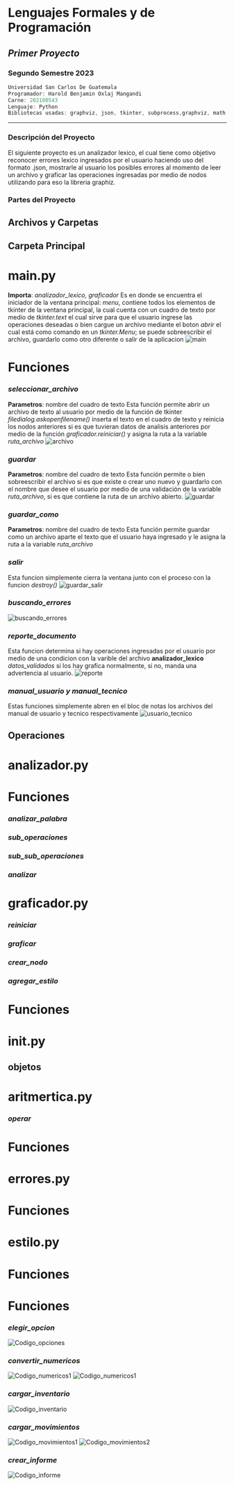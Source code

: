 # **Lenguajes Formales y de Programación**
## *Primer Proyecto*
### **Segundo Semestre 2023**

```js
Universidad San Carlos De Guatemala
Programador: Harold Benjamin Oxlaj Mangandi
Carne: 202100543
Lenguaje: Python
Bibliotecas usadas: graphviz, json, tkinter, subprocess,graphviz, math
```
---
### Descripción del Proyecto
El siguiente proyecto es un analizador lexico, el cual tiene como objetivo reconocer errores lexico ingresados por el usuario haciendo uso del formato .json, mostrarle al usuario los posibles errores al momento de leer un archivo y graficar las operaciones ingresadas por medio de nodos utilizando para eso la libreria graphiz.
### Partes del Proyecto
## **Archivos y Carpetas**
## Carpeta Principal
# main.py
**Importa**: *analizador_lexico, graficador*
Es en donde se encuentra el iniciador de la ventana principal: *menu*, contiene todos los elementos de tkinter de la ventana principal, la cual cuenta con un cuadro de texto por medio de *tkinter.text* el cual sirve para que el usuario ingrese las operaciones deseadas o bien cargue un archivo mediante el boton *abrir* el cual está como comando en un *tkinter.Menu*; se puede sobreescribir el archivo, guardarlo como otro diferente o salir de la aplicacion
![main](https://i.ibb.co/85dsk2Q/menu.png)
# **Funciones**
### *seleccionar_archivo*
**Parametros**: nombre del cuadro de texto
Esta función permite abrir un archivo de texto al usuario por medio de la función de tkinter 
*filedialog.askopenfilename()* inserta el texto en el cuadro de texto y reinicia los nodos anteriores si es que tuvieran datos de analisis anteriores por medio de la función *graficador.reiniciar()* y asigna la ruta a la variable *ruta_archivo*
![archivo](https://i.ibb.co/tBpNm9y/seleccionar-archivo.png)
### *guardar*
**Parametros**: nombre del cuadro de texto
Esta función permite o bien sobreescribir el archivo si es que existe o crear uno nuevo y guardarlo con el nombre que desee el usuario por medio de una validación de la variable *ruta_archivo*, si es que contiene la ruta de un archivo abierto.
![guardar](https://i.ibb.co/Qksqjkq/guardar.png)
### *guardar_como*
**Parametros**: nombre del cuadro de texto
Esta función permite guardar como un archivo aparte el texto que el usuario haya ingresado y le asigna la ruta a la variable *ruta_archivo*
### *salir*
Esta funcion simplemente cierra la ventana junto con el proceso con la funcion *destroy()*
![guardar_salir](https://i.ibb.co/fnnpsrD/guardar-como-y-salir.png)
### *buscando_errores*
![buscando_errores](https://i.ibb.co/NtS74XV/buscando-errores.png)
### *reporte_documento*
Esta funcion determina si hay operaciones ingresadas por el usuario por medio de una condicion con la varible del archivo **analizador_lexico** *datos_validados* si los hay grafica normalmente, si no, manda una advertencia al usuario.
![reporte](https://i.ibb.co/RQwqTQ8/reporte-documento.png)
### *manual_usuario y manual_tecnico*
Estas funciones simplemente abren en el bloc de notas los archivos del manual de usuario y tecnico respectivamente
![usuario_tecnico](https://i.ibb.co/M71RbzX/usuario-tecnico.png)
## Operaciones
# analizador.py
# **Funciones**
### *analizar_palabra*
### *sub_operaciones*
### *sub_sub_operaciones*
### *analizar*
# graficador.py
### *reiniciar*
### *graficar*
### *crear_nodo*
### *agregar_estilo*
# **Funciones**
# __init__.py
## objetos
# aritmertica.py
### *operar*
# **Funciones**
# errores.py
# **Funciones**
# estilo.py
# **Funciones**


# **Funciones**

### *elegir_opcion*
![Codigo_opciones](https://i.ibb.co/L5m057m/elegir-opcion.png)

### *convertir_numericos*
![Codigo_numericos1](https://i.ibb.co/QCyWRxZ/convertir-numericos1.png)
![Codigo_numericos1](https://i.ibb.co/dWndjps/convertir-numericos2.png)

### *cargar_inventario*
![Codigo_inventario](https://i.ibb.co/QPS1sM4/cargar-inventario.png)

### *cargar_movimientos*
![Codigo_movimientos1](https://i.ibb.co/Ms4GsPY/cargar-movimientos1.png)
![Codigo_movimientos2](https://i.ibb.co/vVnXVrw/cargar-movimientos2.png)

### *crear_informe*
![Codigo_informe](https://i.ibb.co/tLVzQpy/creari-nforme.png)